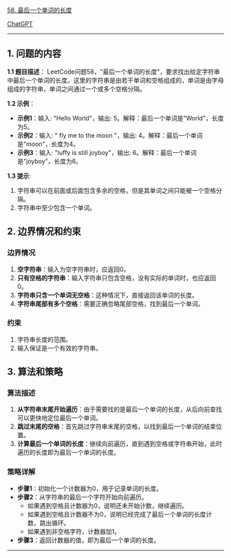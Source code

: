 [58. 最后一个单词的长度](https://leetcode.cn/problems/length-of-last-word)

[ChatGPT](https://chat.openai.com/g/g-GsMNEr76r-c-master)

---

## 1. 问题的内容
**1.1 题目描述**：
LeetCode问题58，"最后一个单词的长度"，要求找出给定字符串中最后一个单词的长度。这里的字符串是由若干单词和空格组成的，单词是由字母组成的字符串，单词之间通过一个或多个空格分隔。

**1.2 示例**：
- **示例1**：输入: "Hello World"，输出: 5。解释：最后一个单词是"World"，长度为5。
- **示例2**：输入: "   fly me   to   the moon  "，输出: 4。解释：最后一个单词是"moon"，长度为4。
- **示例3**：输入: "luffy is still joyboy"，输出: 6。解释：最后一个单词是"joyboy"，长度为6。

**1.3 提示**:
1. 字符串可以在前面或后面包含多余的空格，但是其单词之间只能被一个空格分隔。
2. 字符串中至少包含一个单词。

## 2. 边界情况和约束

### 边界情况

1. **空字符串**：输入为空字符串时，应返回0。
2. **只有空格的字符串**：输入字符串只包含空格，没有实际的单词时，也应返回0。
3. **字符串只含一个单词无空格**：这种情况下，直接返回该单词的长度。
4. **字符串尾部有多个空格**：需要正确忽略尾部空格，找到最后一个单词。

### 约束

1. 字符串长度的范围。
2. 输入保证是一个有效的字符串。


## 3. 算法和策略

### 算法描述

1. **从字符串末尾开始遍历**：由于需要找的是最后一个单词的长度，从后向前查找可以更快地定位最后一个单词。
2. **跳过末尾的空格**：首先跳过字符串末尾的空格，以找到最后一个单词的结束位置。
3. **计算最后一个单词的长度**：继续向前遍历，直到遇到空格或字符串开始，此时遍历的长度即为最后一个单词的长度。

### 策略详解

- **步骤1**：初始化一个计数器为0，用于记录单词的长度。
- **步骤2**：从字符串的最后一个字符开始向前遍历。
    - 如果遇到空格且计数器为0，说明还未开始计数，继续遍历。
    - 如果遇到空格且计数器不为0，说明已经完成了最后一个单词的长度计数，跳出循环。
    - 如果遇到非空格字符，计数器加1。
- **步骤3**：返回计数器的值，即为最后一个单词的长度。

---